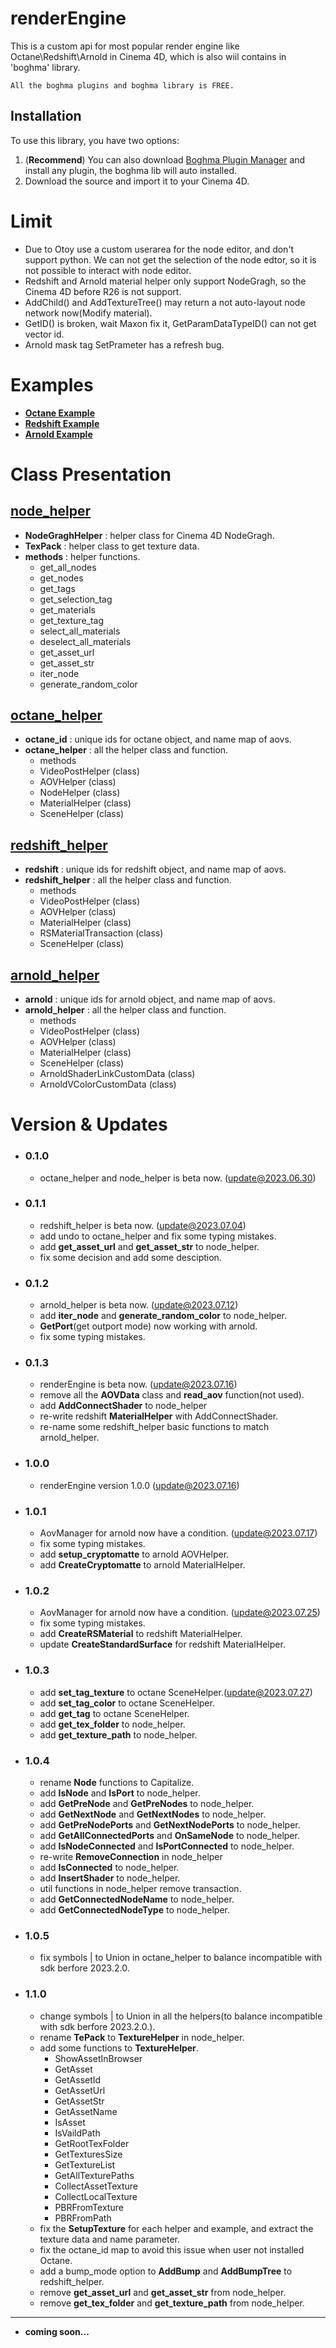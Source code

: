 # renderEngine
This is a custom api for most popular render engine like Octane\Redshift\Arnold in Cinema 4D, which is also wiil contains in 'boghma' library.
```
All the boghma plugins and boghma library is FREE.
```

## Installation
To use this library, you have two options:

1. (**Recommend**) You can also download [Boghma Plugin Manager](https://github.com/DunHouGo/Boghma-Plugin-HUB) and install any plugin, the boghma lib will auto installed.
2. Download the source and import it to your Cinema 4D.
   
# Limit
- Due to Otoy use a custom userarea for the node editor, and don't support python. We can not get the selection of the node edtor, so it is not possible to interact with node editor. 
- Redshift and Arnold material helper only support NodeGragh, so the Cinema 4D before R26 is not support.
- AddChild() and AddTextureTree() may return a not auto-layout node network now(Modify material).
- GetID() is broken, wait Maxon fix it, GetParamDataTypeID() can not get vector id.
- Arnold mask tag SetPrameter has a refresh bug.


# Examples
- [__Octane Example__](./octane/octane_examples.py)
- [__Redshift Example__](./redshift/redshift_examples.py)
- [__Arnold Example__](./arnold/arnold_examples.py)


# Class Presentation

## [node_helper](./node_helper.md)
- __NodeGraghHelper__ : helper class for Cinema 4D NodeGragh.
- __TexPack__ : helper class to get texture data.
- __methods__ : helper functions.
  - get_all_nodes
  - get_nodes
  - get_tags
  - get_selection_tag
  - get_materials
  - get_texture_tag
  - select_all_materials
  - deselect_all_materials
  - get_asset_url
  - get_asset_str
  - iter_node
  - generate_random_color

## [octane_helper](./octane/Octane.md)
- __octane_id__ : unique ids for octane object, and name map of aovs.
- __octane_helper__ : all the helper class and function.
  - methods
  - VideoPostHelper (class)
  - AOVHelper (class)
  - NodeHelper (class)
  - MaterialHelper (class)
  - SceneHelper (class)

## [redshift_helper](./redshift/Redshift.md)
- __redshift__ : unique ids for redshift object, and name map of aovs.
- __redshift_helper__ : all the helper class and function.
  - methods
  - VideoPostHelper (class)
  - AOVHelper (class)
  - MaterialHelper (class)
  - RSMaterialTransaction (class)
  - SceneHelper (class)

## [arnold_helper](./arnold/Arnold.md)
- __arnold__ : unique ids for arnold object, and name map of aovs.
- __arnold_helper__ : all the helper class and function.
  - methods
  - VideoPostHelper (class)
  - AOVHelper (class)
  - MaterialHelper (class)
  - SceneHelper (class)
  - ArnoldShaderLinkCustomData (class)
  - ArnoldVColorCustomData (class)

# Version & Updates
- ### 0.1.0
  - octane_helper and node_helper is beta now. (update@2023.06.30)
- ### 0.1.1
  - redshift_helper is beta now. (update@2023.07.04)
  - add undo to octane_helper and fix some typing mistakes.
  - add **get_asset_url** and **get_asset_str** to node_helper.
  - fix some decision and add some desciption.
- ### 0.1.2
  - arnold_helper is beta now. (update@2023.07.12)
  - add **iter_node** and **generate_random_color** to node_helper.
  - **GetPort**(get outport mode) now working with arnold.
  - fix some typing mistakes.
- ### 0.1.3
  - renderEngine is beta now. (update@2023.07.16)
  - remove all the **AOVData** class and **read_aov** function(not used).
  - add **AddConnectShader** to node_helper
  - re-write redshift **MaterialHelper** with AddConnectShader.
  - re-name some redshift_helper basic functions to match arnold_helper.
- ### 1.0.0
  - renderEngine version 1.0.0 (update@2023.07.16)
- ### 1.0.1
  - AovManager for arnold now have a condition. (update@2023.07.17)
  - fix some typing mistakes.
  - add **setup_cryptomatte** to arnold AOVHelper.
  - add **CreateCryptomatte** to arnold MaterialHelper.
- ### 1.0.2
  - AovManager for arnold now have a condition. (update@2023.07.25)
  - fix some typing mistakes.
  - add **CreateRSMaterial** to redshift MaterialHelper.
  - update **CreateStandardSurface** for redshift MaterialHelper.
- ### 1.0.3
  - add **set_tag_texture** to octane SceneHelper.(update@2023.07.27)
  - add **set_tag_color** to octane SceneHelper.
  - add **get_tag** to octane SceneHelper.
  - add **get_tex_folder** to node_helper.
  - add **get_texture_path** to node_helper.
- ### 1.0.4
  - rename **Node** functions to Capitalize.
  - add **IsNode** and **IsPort** to node_helper.
  - add **GetPreNode** and **GetPreNodes** to node_helper.
  - add **GetNextNode** and **GetNextNodes** to node_helper.
  - add **GetPreNodePorts** and **GetNextNodePorts** to node_helper.
  - add **GetAllConnectedPorts** and **OnSameNode** to node_helper.
  - add **IsNodeConnected** and **IsPortConnected** to node_helper.
  - re-write **RemoveConnection** in node_helper
  - add **IsConnected** to node_helper.
  - add **InsertShader** to node_helper.
  - util functions in node_helper remove transaction.
  - add **GetConnectedNodeName** to node_helper.
  - add **GetConnectedNodeType** to node_helper.

- ### 1.0.5
  - fix symbols | to Union in octane_helper to balance incompatible with sdk berfore 2023.2.0.

- ### 1.1.0
  - change symbols | to Union in all the helpers(to balance incompatible with sdk berfore 2023.2.0.).
  - rename **TePack** to **TextureHelper** in node_helper.
  - add some functions to **TextureHelper**.
    - ShowAssetInBrowser
    - GetAsset
    - GetAssetId
    - GetAssetUrl
    - GetAssetStr
    - GetAssetName
    - IsAsset
    - IsVaildPath
    - GetRootTexFolder
    - GetTexturesSize
    - GetTextureList
    - GetAllTexturePaths
    - CollectAssetTexture
    - CollectLocalTexture
    - PBRFromTexture
    - PBRFromPath
  - fix the **SetupTexture** for each helper and example, and extract the texture data and name parameter.
  - fix the octane_id map to avoid this issue when user not installed Octane.
  - add a bump_mode option to **AddBump** and **AddBumpTree** to redshift_helper.
  - remove **get_asset_url** and **get_asset_str** from node_helper.
  - remove **get_tex_folder** and **get_texture_path** from node_helper.


---
- __coming soon...__